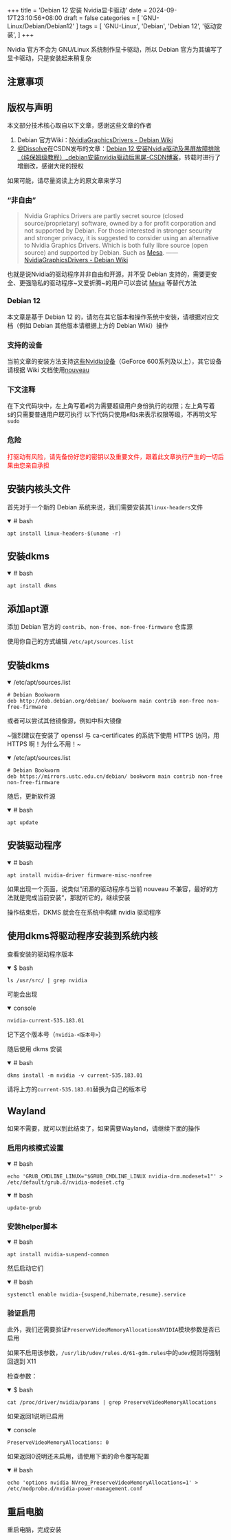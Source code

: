 +++
title = 'Debian 12 安装 Nvidia显卡驱动'
date = 2024-09-17T23:10:56+08:00
draft = false
categories = [
    'GNU-Linux/Debian/Debian12'
]
tags = [
    'GNU-Linux',
    'Debian',
    'Debian 12',
    '驱动安装',
]
+++

Nvidia 官方不会为 GNU/Linux 系统制作显卡驱动，所以 Debian 官方为其编写了显卡驱动，只是安装起来稍复杂

## 注意事项
## 版权与声明
本文部分技术核心取自以下文章，感谢这些文章的作者

1. Debian 官方Wiki：[NvidiaGraphicsDrivers - Debian Wiki](https://www.flowerinsnow.cn/redirect?to=https://wiki.debian.org/NvidiaGraphicsDrivers)
2. [@Dissolve](https://www.flowerinsnow.cn/redirect?to=https://im.csdn.net/chat/m0_53930581)在CSDN发布的文章：[Debian 12 安装Nvidia驱动及黑屏故障排除（纯保姆级教程）_debian安装nvidia驱动后黑屏-CSDN博客](https://www.flowerinsnow.cn/redirect?to=https://blog.csdn.net/m0_53930581/article/details/139692003)，转载时进行了增删改，感谢大佬的授权

如果可能，请尽量阅读上方的原文章来学习

### “非自由”
> Nvidia Graphics Drivers are partly secret source (closed source/proprietary) software, owned by a for profit corporation and not supported by Debian. For those interested in stronger security and stronger privacy, it is suggested to consider using an alternative to Nvidia Graphics Drivers. Which is both fully libre source (open source) and supported by Debian. Such as [Mesa](https://www.flowerinsnow.cn/redirect?to=https://wiki.debian.org/Mesa).
> —— [NvidiaGraphicsDrivers - Debian Wiki](www.flowerinsnow.cn/redirect?to=https://wiki.debian.org/NvidiaGraphicsDrivers)

也就是说Nvidia的驱动程序并非自由和开源，并不受 Debian 支持的，需要更安全、更强隐私的驱动程序~又爱折腾~的用户可以尝试 [Mesa](https://www.flowerinsnow.cn/redirect?to=https://wiki.debian.org/Mesa) 等替代方法

### Debian 12
本文章是基于 Debian 12 的，请勿在其它版本和操作系统中安装，请根据对应文档（例如 Debian 其他版本请根据上方的 Debian Wiki）操作

### 支持的设备
当前文章的安装方法支持[这些Nvidia设备](https://www.flowerinsnow.cn/redirect?to=https://us.download.nvidia.com/XFree86/Linux-x86_64/525.105.17/README/supportedchips.html)（GeForce 600系列及以上），其它设备请根据 Wiki 文档使用[nouveau](https://www.flowerinsnow.cn/redirect?to=https://nouveau.freedesktop.org/)

### 下文注释
在下文代码块中，左上角写着`#`的为需要超级用户身份执行的权限；左上角写着`$`的只需要普通用户既可执行
以下代码只使用`#`和`$`来表示权限等级，不再明文写`sudo`

### 危险
<p style="color:red">打驱动有风险，请先备份好您的密钥以及重要文件，跟着此文章执行产生的一切后果由您亲自承担</p>

## 安装内核头文件
首先对于一个新的 Debian 系统来说，我们需要安装其`linux-headers`文件

<details open="open">

<summary># bash</summary>

```shell
apt install linux-headers-$(uname -r)
```

</details>

## 安装dkms
<details open="open">

<summary># bash</summary>

```shell
apt install dkms
```

</details>

## 添加apt源
添加 Debian 官方的 `contrib`、`non-free`、`non-free-firmware` 仓库源

使用你自己的方式编辑 `/etc/apt/sources.list`

## 安装dkms
<details open="open">

<summary>/etc/apt/sources.list</summary>

```plain
# Debian Bookworm
deb http://deb.debian.org/debian/ bookworm main contrib non-free non-free-firmware
```

</details>

或者可以尝试其他镜像源，例如中科大镜像

~强烈建议在安装了 openssl 与 ca-certificates 的系统下使用 HTTPS 访问，用 HTTPS 啊！为什么不用！~

<details open="open">

<summary>/etc/apt/sources.list</summary>

```plain
# Debian Bookworm
deb https://mirrors.ustc.edu.cn/debian/ bookworm main contrib non-free non-free-firmware
```

</details>

随后，更新软件源

<details open="open">

<summary># bash</summary>

```shell
apt update
```

</details>

## 安装驱动程序
<details open="open">

<summary># bash</summary>

```shell
apt install nvidia-driver firmware-misc-nonfree
```

</details>

如果出现一个页面，说类似”闭源的驱动程序与当前 nouveau 不兼容，最好的方法就是完成当前安装“，那就听它的，继续安装

操作结束后，DKMS 就会在在系统中构建 nvidia 驱动程序

## 使用dkms将驱动程序安装到系统内核
查看安装的驱动程序版本

<details open="open">

<summary>$ bash</summary>

```shell
ls /usr/src/ | grep nvidia
```

</details>

可能会出现

<details open="open">

<summary>console</summary>

```console
nvidia-current-535.183.01
```

</details>

记下这个版本号（`nvidia-<版本号>`）

随后使用 dkms 安装

<details open="open">

<summary># bash</summary>

```shell
dkms install -m nvidia -v current-535.183.01
```

</details>

请将上方的`current-535.183.01`替换为自己的版本号

## Wayland
如果不需要，就可以到此结束了，如果需要Wayland，请继续下面的操作

### 启用内核模式设置
<details open="open">

<summary># bash</summary>

```shell
echo 'GRUB_CMDLINE_LINUX="$GRUB_CMDLINE_LINUX nvidia-drm.modeset=1"' > /etc/default/grub.d/nvidia-modeset.cfg
```

</details>

<details open="open">

<summary># bash</summary>

```shell
update-grub
```

</details>

### 安装helper脚本
<details open="open">

<summary># bash</summary>

```shell
apt install nvidia-suspend-common
```

</details>

然后启动它们

<details open="open">

<summary># bash</summary>

```shell
systemctl enable nvidia-{suspend,hibernate,resume}.service
```

</details>

### 验证启用
此外，我们还需要验证`PreserveVideoMemoryAllocationsNVIDIA`模块参数是否已启用

如果不启用该参数，`/usr/lib/udev/rules.d/61-gdm.rules`中的`udev`规则将强制回退到 X11

检查参数：

<details open="open">

<summary>$ bash</summary>

```shell
cat /proc/driver/nvidia/params | grep PreserveVideoMemoryAllocations
```

</details>

如果返回1说明已启用

<details open="open">

<summary>console</summary>

```console
PreserveVideoMemoryAllocations: 0
```

</details>

如果返回0说明还未启用，请使用下面的命令覆写配置

<details open="open">

<summary># bash</summary>

```shell
echo 'options nvidia NVreg_PreserveVideoMemoryAllocations=1' > /etc/modprobe.d/nvidia-power-management.conf
```

</details>

## 重启电脑
重启电脑，完成安装